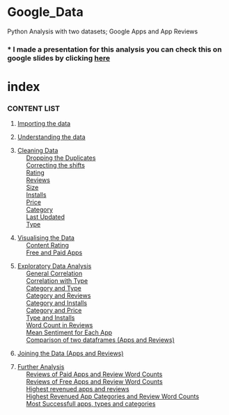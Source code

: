 # Google_Data
Python Analysis with two datasets; Google Apps and App Reviews 

### * I made a presentation for this analysis you can check this on google slides by clicking [here](https://github.com/minemi-su/Google_Data/blob/main/Google%20Data%20Analysis-mine.pdf)



# index
### **CONTENT LIST** 

1. [Importing the data](#1) <br/>
2. [Understanding the data](#2)  <br/>
3. [Cleaning Data](#3)         <br/>
&nbsp;&nbsp;&nbsp;&nbsp;  [Dropping the Duplicates](#x)   <br/>
&nbsp;&nbsp;&nbsp;&nbsp;  [Correcting the shifts](#a)   <br/>
&nbsp;&nbsp;&nbsp;&nbsp;  [Rating](#b)      <br/>
&nbsp;&nbsp;&nbsp;&nbsp;  [Reviews](#c)   <br/>
&nbsp;&nbsp;&nbsp;&nbsp;  [Size](#d)   <br/>
&nbsp;&nbsp;&nbsp;&nbsp;  [Installs](#e)   <br/>
&nbsp;&nbsp;&nbsp;&nbsp;  [Price](#f)   <br/>
&nbsp;&nbsp;&nbsp;&nbsp;  [Category](#g)  <br/>
&nbsp;&nbsp;&nbsp;&nbsp;  [Last Updated](#h)<br/>
&nbsp;&nbsp;&nbsp;&nbsp;  [Type](#i)<br/>


4. [Visualising the Data](#4) <br/>
&nbsp;&nbsp;&nbsp;&nbsp;  [Content Rating](#j)<br/>
&nbsp;&nbsp;&nbsp;&nbsp;  [Free and Paid Apps](#k)<br/>
5. [Exploratory Data Analysis](#5)  <br/>
&nbsp;&nbsp;&nbsp;&nbsp;  [General Correlation](#a1)   <br/>
&nbsp;&nbsp;&nbsp;&nbsp;  [Correlation with Type](#b1)   <br/>
&nbsp;&nbsp;&nbsp;&nbsp;  [Category and Type](#c1)   <br/>
&nbsp;&nbsp;&nbsp;&nbsp;  [Category and Reviews](#d1)   <br/>
&nbsp;&nbsp;&nbsp;&nbsp;  [Category and Installs](#e1)      <br/>
&nbsp;&nbsp;&nbsp;&nbsp;  [Category and Price](#f1)   <br/>
&nbsp;&nbsp;&nbsp;&nbsp;  [Type and Installs](#g1)   <br/>
&nbsp;&nbsp;&nbsp;&nbsp;  [Word Count in Reviews](#h1)   <br/>
&nbsp;&nbsp;&nbsp;&nbsp;  [Mean Sentiment for Each App](#i1)   <br/>
&nbsp;&nbsp;&nbsp;&nbsp;  [Comparison of two dataframes (Apps and Reviews)](#j1)   <br/>


6. [Joining the Data (Apps and Reviews)](#6)
7. [Further Analysis](#7) <br/>
&nbsp;&nbsp;&nbsp;&nbsp;  [Reviews of Paid Apps and Review Word Counts](#a2)   <br/>
&nbsp;&nbsp;&nbsp;&nbsp;  [Reviews of Free Apps and Review Word Counts](#d2)   <br/>
&nbsp;&nbsp;&nbsp;&nbsp;  [Highest revenued apps and reviews](#e2)   <br/>
&nbsp;&nbsp;&nbsp;&nbsp;  [Highest Revenued App Categories and Review Word Counts](#b2)   <br/>
&nbsp;&nbsp;&nbsp;&nbsp;  [Most Successfull apps, types and categories](#c2)   <br/>

